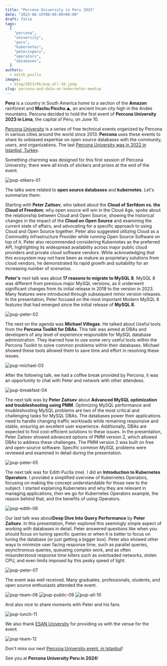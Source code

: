 ```yaml
---
title: "Percona University in Peru 2023"
date: "2023-06-19T00:00:00+00:00"
draft: false
tags:
  [
    "percona",
    "university",
    "peru",
    "kubernetes",
    "peterinperu",
    "operators",
    "databases",
  ]
authors:
  - edith_puclla
images:
  - blog/2023/06/pup-all-10.jpeg
slug: percona-and-data-on-kubernetes-meetup
---
```


**Peru** is a country in South America home to a section of the **Amazon** rainforest and **Machu Picchu** ⛰️, an ancient Incan city high in the Andes mountains. Percona decided to hold the first event of **Percona University 2023 in Lima**, the capital of Peru, on June 10.

[Percona University](https://www.percona.com/blog/percona-university-is-back-in-business/) is a series of free technical events organized by Percona in various cities around the world since 2013. **Percona** uses these events to share its unbiased expertise on open source databases with the community, users, and organizations. The last [Percona University was in 2022 in Istanbul, Turkey](https://percona.community/events/percona-university-istanbul-2022/).

Something charming was designed for this first session of Percona University; there were all kinds of stickers and prizes at the end of the event.

![pup-stikers-01](blog/2023/06/pup-stikers-01.jpeg)

The talks were related to **open source databases** and **kubernetes**. Let's summarize them:

Starting with **Peter Zaitsev**, who talked about the **Cloud of Serfdom vs. the Cloud of Freedom**; why open source will win in the Cloud Age, spoke about the relationship between Cloud and Open Source, showing the historical changes in the impact of the **Cloud on Open Source** and examining the current state of affairs, and advocating for a specific approach to using Cloud and Open Source together. Peter also suggested utilizing Cloud as a Commodity Infrastructure Provider while running Open Source Software on top of it. Peter also recommended considering Kubernetes as the preferred API, highlighting its widespread availability across major public cloud providers and private cloud software vendors. While acknowledging that this ecosystem may not have been as mature as proprietary solutions from cloud vendors, he demonstrated its rapid growth and suitability for an increasing number of scenarios.

**Peter's** next talk was about **17 reasons to migrate to MySQL 8**.
MySQL 8 was different from previous major MySQL versions, as it underwent significant changes from its initial release in 2018 to the version in 2023. Many features were introduced through subsequent minor version releases. In the presentation, Peter focused on the most important Modern MySQL 8 features that had emerged since the initial release of **MySQL 8**.

![pup-peter-02](blog/2023/06/pup-peter-02.jpeg)

The next on the agenda was **Michael Villegas**. He talked about Useful tools from the **Percona Toolkit for DBAs**. This talk was aimed at DBAs and developers of any level of experience responsible for MySQL database administration. They learned how to use some very useful tools within the Percona Toolkit to solve common problems within their databases. Michael showed these tools allowed them to save time and effort in resolving these issues.

![pup-michael-03](blog/2023/06/pup-michael-03.jpeg)

After the following talk, we had a coffee break provided by Percona, it was an opportunity to chat with Peter and network with other attendees.

![pup-breakfast-04](blog/2023/06/pup-breakfast-04.jpeg)

The next talk was by **Peter Zaitsev** about **Advanced MySQL optimization and troubleshooting using PMM**. Optimizing MySQL performance and troubleshooting MySQL problems are two of the most critical and challenging tasks for MySQL DBAs. The databases power their applications need to handle changing traffic workloads while remaining responsive and stable, ensuring an excellent user experience. Additionally, DBAs are expected to find cost-efficient solutions to these issues. In the presentation, Peter Zaitsev showed advanced options of PMM version 2, which allowed DBAs to address these challenges. The PMM version 2 was built on free and open-source software. Specific common MySQL problems were reviewed and examined in detail during the presentation.

![pup-peter-05](blog/2023/06/pup-peter-05.jpeg)

The next talk was for Edith Puclla (me). I did an **Introduction to Kubernetes Operators**. I provided a simplified overview of Kubernetes Operators, focusing on making the concept understandable for those new to the subject. I started explaining Kubernetes and why they are relevant in managing applications, then we go for Kubernetes Operators example, the reason behind that, and the benefits of using Operators.

![pup-edith-06](blog/2023/06/pup-edith-06.jpeg)

Our last talk was about**Deep Dive Into Query Performance** by **Peter Zaitsev**. In this presentation, Peter explored this seemingly simple aspect of working with databases in detail. Peter answered questions like when you should focus on tuning specific queries or when it is better to focus on tuning the database (or just getting a bigger box). Peter also showed other ways to minimize user facing response time, such as parallel queries, asynchronous queries, queueing complex work, and as often misunderstood response time killers such as overloaded networks, stolen CPU, and even limits imposed by this pesky speed of light.

![pup-peter-07](blog/2023/06/pup-peter-07.jpeg)

The event was well received. Many graduates, professionals, students, and open source enthusiasts attended the event.

![pup-team-08](blog/2023/06/pup-team-08.jpeg)
![pup-public-09](blog/2023/06/pup-public-09.jpeg)
![pup-all-10](blog/2023/06/pup-all-10.jpeg)

And also nice to share moments with Peter and his fans.

![pup-lunch-11](blog/2023/06/pup-lunch-11.jpeg)

We also thank [ESAN University](https://www.ue.edu.pe/) for providing us with the venue for the event.

![pup-team-12](blog/2023/06/pup-team-12.jpeg)

Don't miss our next [Percona University event, in Istanbul](https://learn.percona.com/percona-university-istanbul-2022)!

See you at **Percona University Peru in 2024**!
